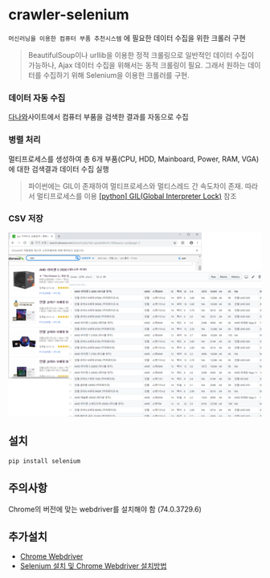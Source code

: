 # crawler-selenium
`머신러닝을 이용한 컴퓨터 부품 추천시스템` 에 필요한 데이터 수집을 위한 크롤러 구현

> BeautifulSoup이나 urllib을 이용한 정적 크롤링으로 일반적인 데이터 수집이 가능하나, Ajax 데이터 수집을 위해서는 동적 크롤링이 필요. 그래서 원하는 데이터를 수집하기 위해 Selenium을 이용한 크롤러를 구현.

### 데이터 자동 수집
[다나와](http://danawa.com/)사이트에서 컴퓨터 부품을 검색한 결과를 자동으로 수집

### 병렬 처리
멀티프로세스를 생성하여 총 6개 부품(CPU, HDD, Mainboard, Power, RAM, VGA)에 대한 검색결과 데이터 수집 실행
> 파이썬에는 GIL이 존재하여 멀티프로세스와 멀티스레드 간 속도차이 존재. 따라서 멀티프로세스를 이용
[[python] GIL(Global Interpreter Lock)](https://118k.tistory.com/606) 참조

### CSV 저장
![](example_csv.png)

## 설치
```python
pip install selenium
```

## 주의사항
Chrome의 버전에 맞는 webdriver를 설치해야 함
(74.0.3729.6)

## 추가설치
- [Chrome Webdriver](http://chromedriver.chromium.org)
- [Selenium 설치 및 Chrome Webdriver 설치방법](http://blog.naver.com/PostView.nhn?blogId=kiddwannabe&logNo=221259054433&categoryNo=38&parentCategoryNo=0&viewDate=&currentPage=1&postListTopCurrentPage=1&from=search)

